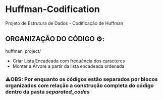 # Huffman-Codification
Projeto de Estrutura de Dados - Codificação de Huffman

## ORGANIZAÇÃO DO CÓDIGO ⚙️​:
huffman_project/
- Criar Lista Encadeada com frequência dos caracteres
- Montar a Árvore a partir da lista encadeada ordenada
### ⚠️​OBS: Por enquanto os códigos estão separados por blocos organizados com relação a construção completa do código dentro da pasta *separated_codes*
